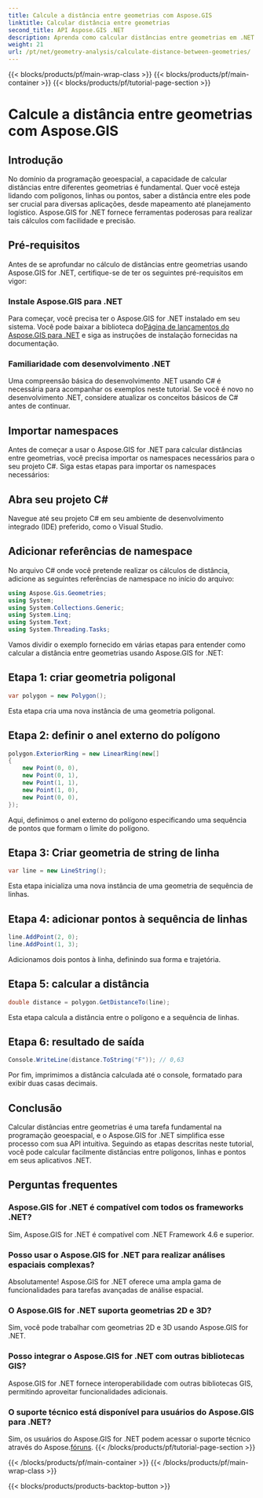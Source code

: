 ```yaml
---
title: Calcule a distância entre geometrias com Aspose.GIS
linktitle: Calcular distância entre geometrias
second_title: API Aspose.GIS .NET
description: Aprenda como calcular distâncias entre geometrias em .NET usando Aspose.GIS. Guia passo a passo com exemplos de código. Aprimore suas aplicações geoespaciais.
weight: 21
url: /pt/net/geometry-analysis/calculate-distance-between-geometries/
---
```


{{< blocks/products/pf/main-wrap-class >}}
{{< blocks/products/pf/main-container >}}
{{< blocks/products/pf/tutorial-page-section >}}

# Calcule a distância entre geometrias com Aspose.GIS

## Introdução
No domínio da programação geoespacial, a capacidade de calcular distâncias entre diferentes geometrias é fundamental. Quer você esteja lidando com polígonos, linhas ou pontos, saber a distância entre eles pode ser crucial para diversas aplicações, desde mapeamento até planejamento logístico. Aspose.GIS for .NET fornece ferramentas poderosas para realizar tais cálculos com facilidade e precisão.
## Pré-requisitos
Antes de se aprofundar no cálculo de distâncias entre geometrias usando Aspose.GIS for .NET, certifique-se de ter os seguintes pré-requisitos em vigor:
### Instale Aspose.GIS para .NET
 Para começar, você precisa ter o Aspose.GIS for .NET instalado em seu sistema. Você pode baixar a biblioteca do[Página de lançamentos do Aspose.GIS para .NET](https://releases.aspose.com/gis/net/) e siga as instruções de instalação fornecidas na documentação.
### Familiaridade com desenvolvimento .NET
Uma compreensão básica do desenvolvimento .NET usando C# é necessária para acompanhar os exemplos neste tutorial. Se você é novo no desenvolvimento .NET, considere atualizar os conceitos básicos de C# antes de continuar.

## Importar namespaces
Antes de começar a usar o Aspose.GIS for .NET para calcular distâncias entre geometrias, você precisa importar os namespaces necessários para o seu projeto C#. Siga estas etapas para importar os namespaces necessários:
## Abra seu projeto C#
Navegue até seu projeto C# em seu ambiente de desenvolvimento integrado (IDE) preferido, como o Visual Studio.
## Adicionar referências de namespace
No arquivo C# onde você pretende realizar os cálculos de distância, adicione as seguintes referências de namespace no início do arquivo:
```csharp
using Aspose.Gis.Geometries;
using System;
using System.Collections.Generic;
using System.Linq;
using System.Text;
using System.Threading.Tasks;
```

Vamos dividir o exemplo fornecido em várias etapas para entender como calcular a distância entre geometrias usando Aspose.GIS for .NET:
## Etapa 1: criar geometria poligonal
```csharp
var polygon = new Polygon();
```
Esta etapa cria uma nova instância de uma geometria poligonal.
## Etapa 2: definir o anel externo do polígono
```csharp
polygon.ExteriorRing = new LinearRing(new[]
{
    new Point(0, 0),
    new Point(0, 1),
    new Point(1, 1),
    new Point(1, 0),
    new Point(0, 0),
});
```
Aqui, definimos o anel externo do polígono especificando uma sequência de pontos que formam o limite do polígono.
## Etapa 3: Criar geometria de string de linha
```csharp
var line = new LineString();
```
Esta etapa inicializa uma nova instância de uma geometria de sequência de linhas.
## Etapa 4: adicionar pontos à sequência de linhas
```csharp
line.AddPoint(2, 0);
line.AddPoint(1, 3);
```
Adicionamos dois pontos à linha, definindo sua forma e trajetória.
## Etapa 5: calcular a distância
```csharp
double distance = polygon.GetDistanceTo(line);
```
Esta etapa calcula a distância entre o polígono e a sequência de linhas.
## Etapa 6: resultado de saída
```csharp
Console.WriteLine(distance.ToString("F")); // 0,63
```
Por fim, imprimimos a distância calculada até o console, formatado para exibir duas casas decimais.

## Conclusão
Calcular distâncias entre geometrias é uma tarefa fundamental na programação geoespacial, e o Aspose.GIS for .NET simplifica esse processo com sua API intuitiva. Seguindo as etapas descritas neste tutorial, você pode calcular facilmente distâncias entre polígonos, linhas e pontos em seus aplicativos .NET.
## Perguntas frequentes
### Aspose.GIS for .NET é compatível com todos os frameworks .NET?
Sim, Aspose.GIS for .NET é compatível com .NET Framework 4.6 e superior.
### Posso usar o Aspose.GIS for .NET para realizar análises espaciais complexas?
Absolutamente! Aspose.GIS for .NET oferece uma ampla gama de funcionalidades para tarefas avançadas de análise espacial.
### O Aspose.GIS for .NET suporta geometrias 2D e 3D?
Sim, você pode trabalhar com geometrias 2D e 3D usando Aspose.GIS for .NET.
### Posso integrar o Aspose.GIS for .NET com outras bibliotecas GIS?
Aspose.GIS for .NET fornece interoperabilidade com outras bibliotecas GIS, permitindo aproveitar funcionalidades adicionais.
### O suporte técnico está disponível para usuários do Aspose.GIS para .NET?
 Sim, os usuários do Aspose.GIS for .NET podem acessar o suporte técnico através do Aspose.[fóruns](https://forum.aspose.com/c/gis/33).
{{< /blocks/products/pf/tutorial-page-section >}}

{{< /blocks/products/pf/main-container >}}
{{< /blocks/products/pf/main-wrap-class >}}

{{< blocks/products/products-backtop-button >}}
